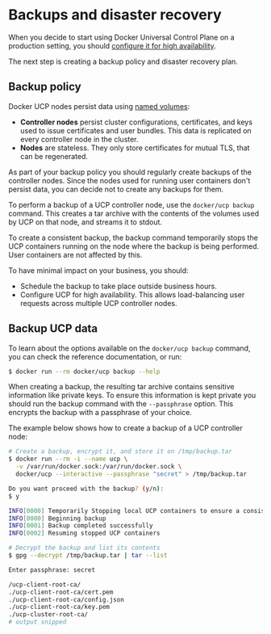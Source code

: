 <!--[metadata]>
+++
title ="Backups and disaster recovery"
description="Learn how to backup your Docker Universal Control Plane cluster, and to recover your cluster from an existing backup."
keywords= ["docker, ucp, backup, restore, recovery"]
[menu.main]
parent="mn_ucp_high_availability"
weight=10
+++
<![end-metadata]-->

# Backups and disaster recovery

When you decide to start using Docker Universal Control Plane on a production
setting, you should [configure it for high availability](understand_ha.md).

The next step is creating a backup policy and disaster recovery plan.

## Backup policy

Docker UCP nodes persist data using [named volumes](../architecture.md):

* **Controller nodes** persist cluster configurations, certificates, and keys
used to issue certificates and user bundles. This data is replicated on every
controller node in the cluster.
* **Nodes** are stateless. They only store certificates for mutual TLS, that
can be regenerated.

As part of your backup policy you should regularly create backups of the
controller nodes. Since the nodes used for running user containers don't
persist data, you can decide not to create any backups for them.

To perform a backup of a UCP controller node, use the `docker/ucp backup`
command. This creates a tar archive with the contents of the volumes used by
UCP on that node, and streams it to stdout.

To create a consistent backup, the backup command temporarily stops the UCP
containers running on the node where the backup is being performed. User
containers are not affected by this.

To have minimal impact on your business, you should:

* Schedule the backup to take place outside business hours.
* Configure UCP for high availability. This allows load-balancing user requests
across multiple UCP controller nodes.

## Backup UCP data

To learn about the options available on the `docker/ucp backup` command, you can
check the reference documentation, or run:

```bash
$ docker run --rm docker/ucp backup --help
```

When creating a backup, the resulting tar archive contains sensitive information
like private keys. To ensure this information is kept private you should run
the backup command with the `--passphrase` option. This encrypts
the backup with a passphrase of your choice.

The example below shows how to create a backup of a UCP controller node:

```bash
# Create a backup, encrypt it, and store it on /tmp/backup.tar
$ docker run --rm -i --name ucp \
  -v /var/run/docker.sock:/var/run/docker.sock \
  docker/ucp --interactive --passphrase "secret" > /tmp/backup.tar

Do you want proceed with the backup? (y/n):
$ y

INFO[0000] Temporarily Stopping local UCP containers to ensure a consistent backup
INFO[0000] Beginning backup
INFO[0001] Backup completed successfully
INFO[0002] Resuming stopped UCP containers

# Decrypt the backup and list its contents
$ gpg --decrypt /tmp/backup.tar | tar --list

Enter passphrase: secret

/ucp-client-root-ca/
./ucp-client-root-ca/cert.pem
./ucp-client-root-ca/config.json
./ucp-client-root-ca/key.pem
./ucp-cluster-root-ca/
# output snipped
```
